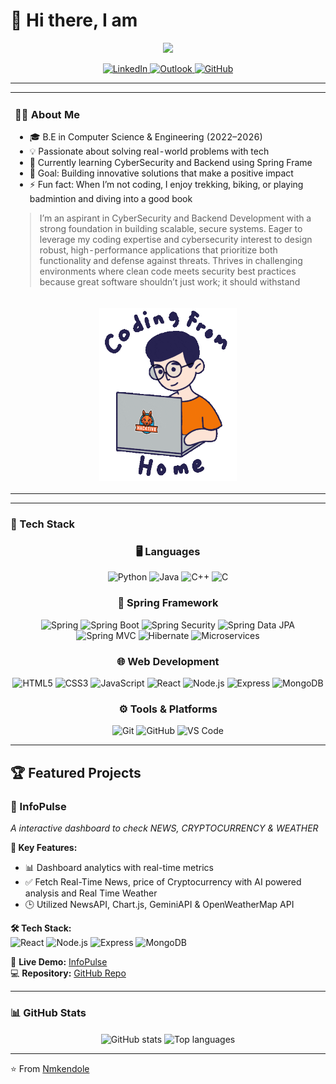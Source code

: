 <!-- Header -->
<h1 align="left">👋 Hi there, I am </strong></h1>

<!-- Banner (replace with your own banner in ./assets/banner.png) -->
<p align="center">
  <img src="https://images.unsplash.com/photo-1592906205641-7d3bd068f40d?format=auto" />
</p>

<!-- Socials -->
<p align="center">
  <a href="https://www.linkedin.com/in/nagamahesh-kendole-49b71b259">
    <img src="https://img.shields.io/badge/LinkedIn-0A66C2?style=for-the-badge&logo=linkedin&logoColor=white" alt="LinkedIn"/>
  </a>
  <a href="mailto:nagamaheshkendole@outlook.com">
    <img src="https://img.shields.io/badge/Outlook-0078D4?style=for-the-badge&logo=microsoftoutlook&logoColor=white" alt="Outlook"/>
  </a>
  <a href="https://github.com/Nmkendole">
    <img src="https://img.shields.io/badge/GitHub-181717?style=for-the-badge&logo=github&logoColor=white" alt="GitHub"/>
  </a>
</p>

---

<!-- About section in two columns -->
<table>
  <tr>
    <td valign="top" width="65%">
      
### 👨‍💻 About Me

- 🎓 B.E in Computer Science & Engineering (2022–2026)  
- 💡 Passionate about solving real-world problems with tech  
- 🌱 Currently learning CyberSecurity and Backend using Spring Frame  
- 🎯 Goal: Building innovative solutions that make a positive impact  
- ⚡ Fun fact: When I’m not coding, I enjoy trekking, biking, or playing badmintion and diving into a good book  

> I’m an aspirant in CyberSecurity and Backend Development with a strong foundation in building scalable, secure systems. Eager to leverage my coding expertise 
and cybersecurity interest to design robust, high-performance applications that prioritize both functionality and defense against threats. 
Thrives in challenging environments where clean code meets security best practices because great software shouldn’t just work; it should 
withstand
<tr>
    </td>
    <td valign="top" width="35%">
      <p align="center"><img src="./assets/coding.gif" alt="me" width="220" /></p>
    </td>  
  </tr>
</table>

---

### 🚀 Tech Stack  

<h3 align="center">🖥️ Languages</h3> 
<p align="center">
  <!-- Languages -->
  <img alt="Python" src="https://img.shields.io/badge/Python-3776AB?style=for-the-badge&logo=python&logoColor=white" />
  <img alt="Java" src="https://img.shields.io/badge/Java-007396?style=for-the-badge&logo=openjdk&logoColor=white" />
  <img alt="C++" src="https://img.shields.io/badge/C++-00599C?style=for-the-badge&logo=cplusplus&logoColor=white" />
  <img alt="C" src="https://img.shields.io/badge/C-00599C?style=for-the-badge&logo=c&logoColor=white" />
</p>



<h3 align="center">🍃 Spring Framework</h3>  
<p align="center">
  <img alt="Spring" src="https://img.shields.io/badge/Spring-6DB33F?style=for-the-badge&logo=spring&logoColor=white" />
  <img alt="Spring Boot" src="https://img.shields.io/badge/Spring%20Boot-6DB33F?style=for-the-badge&logo=springboot&logoColor=white" />
  <img alt="Spring Security" src="https://img.shields.io/badge/Spring%20Security-6DB33F?style=for-the-badge&logo=springsecurity&logoColor=white" />
  <img alt="Spring Data JPA" src="https://img.shields.io/badge/Spring%20Data%20JPA-6DB33F?style=for-the-badge&logo=spring&logoColor=white" />
  <img alt="Spring MVC" src="https://img.shields.io/badge/Spring%20MVC-6DB33F?style=for-the-badge&logo=spring&logoColor=white" />
  <img alt="Hibernate" src="https://img.shields.io/badge/Hibernate-59666C?style=for-the-badge&logo=hibernate&logoColor=white" />
  <img alt="Microservices" src="https://img.shields.io/badge/Microservices-FF6F00?style=for-the-badge&logo=microgenetics&logoColor=white" />

</p>

<h3 align="center">🌐 Web Development</h3>
<p align="center">
  <!-- Web -->
  <img alt="HTML5" src="https://img.shields.io/badge/HTML5-E34F26?style=for-the-badge&logo=html5&logoColor=white" />
  <img alt="CSS3" src="https://img.shields.io/badge/CSS3-1572B6?style=for-the-badge&logo=css3&logoColor=white" />
  <img alt="JavaScript" src="https://img.shields.io/badge/JavaScript-F7DF1E?style=for-the-badge&logo=javascript&logoColor=black" />
  <img alt="React" src="https://img.shields.io/badge/React-20232A?style=for-the-badge&logo=react&logoColor=61DAFB" />
  <img alt="Node.js" src="https://img.shields.io/badge/Node.js-339933?style=for-the-badge&logo=node.js&logoColor=white" />
  <img alt="Express" src="https://img.shields.io/badge/Express-000000?style=for-the-badge&logo=express&logoColor=white" />
  <img alt="MongoDB" src="https://img.shields.io/badge/MongoDB-47A248?style=for-the-badge&logo=mongodb&logoColor=white" />
</p>

<h3 align="center">⚙️ Tools & Platforms</h3>
<p align="center">
  <!-- Tools -->
  <img alt="Git" src="https://img.shields.io/badge/Git-F05032?style=for-the-badge&logo=git&logoColor=white" />
  <img alt="GitHub" src="https://img.shields.io/badge/GitHub-181717?style=for-the-badge&logo=github&logoColor=white" />
  <img alt="VS Code" src="https://img.shields.io/badge/VS_Code-0078D4?style=for-the-badge&logo=visualstudiocode&logoColor=white" />
</p>


---

## 🏆 Featured Projects  

### 📘 InfoPulse  
*A  interactive dashboard to check NEWS, CRYPTOCURRENCY & WEATHER*  

**🔑 Key Features:**  
- 📊 Dashboard analytics with real-time metrics  
- ✅ Fetch Real-Time News, price of Cryptocurrency with AI powered analysis and Real Time Weather  
- 🕒 Utilized NewsAPI, Chart.js, GeminiAPI & OpenWeatherMap API

**🛠 Tech Stack:**  
<img alt="React" src="https://img.shields.io/badge/React-20232A?style=flat&logo=react&logoColor=61DAFB" />
<img alt="Node.js" src="https://img.shields.io/badge/Node.js-339933?style=flat&logo=node.js&logoColor=white" />
<img alt="Express" src="https://img.shields.io/badge/Express-000000?style=flat&logo=express&logoColor=white" />
<img alt="MongoDB" src="https://img.shields.io/badge/MongoDB-47A248?style=flat&logo=mongodb&logoColor=white" />

🔗 **Live Demo:** [InfoPulse](https://infopulsencw.netlify.app/)  
💻 **Repository:** [GitHub Repo](https://github.com/Nmkendole/InfoPulse)  


---

### 📊 GitHub Stats
<p align="center">
  <img align="center" src="https://github-readme-stats.vercel.app/api?username=Nmkendole&show_icons=true&theme=dark" alt="GitHub stats"/>
  <img align="center" src="https://github-readme-stats.vercel.app/api/top-langs/?username=Nmkendole&layout=compact&theme=dark" alt="Top languages"/>
</p>

---

⭐️ From [Nmkendole](https://github.com/Nmkendole)

